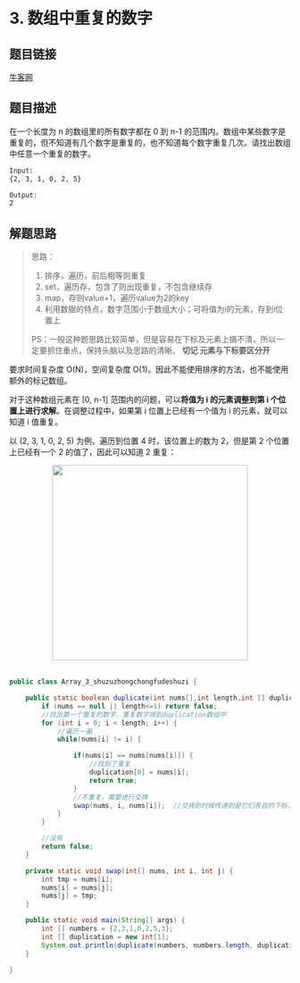 # 3. 数组中重复的数字

## 题目链接

[牛客网](https://www.nowcoder.com/practice/623a5ac0ea5b4e5f95552655361ae0a8?tpId=13&tqId=11203&tPage=1&rp=1&ru=/ta/coding-interviews&qru=/ta/coding-interviews/question-ranking&from=cyc_github)

## 题目描述

在一个长度为 n 的数组里的所有数字都在 0 到 n-1 的范围内。数组中某些数字是重复的，但不知道有几个数字是重复的，也不知道每个数字重复几次。请找出数组中任意一个重复的数字。

```html
Input:
{2, 3, 1, 0, 2, 5}

Output:
2
```

## 解题思路

> 思路：
>
> 1. 排序，遍历，前后相等则重复
> 2. set，遍历存，包含了则出现重复，不包含继续存
> 3. map，存则value+1，遍历value为2的key
> 4. 利用数据的特点，数字范围小于数组大小；可将值为i的元素，存到i位置上
>
> 
>
> PS：一般这种题思路比较简单，但是容易在下标及元素上搞不清，所以一定要抓住重点，保持头脑以及思路的清晰。   **切记 元素与下标要区分开**

要求时间复杂度 O(N)，空间复杂度 O(1)。因此不能使用排序的方法，也不能使用额外的标记数组。

对于这种数组元素在 [0, n-1] 范围内的问题，可以**将值为 i 的元素调整到第 i 个位置上进行求解**。在调整过程中，如果第 i 位置上已经有一个值为 i 的元素，就可以知道 i 值重复。

以 (2, 3, 1, 0, 2, 5) 为例，遍历到位置 4 时，该位置上的数为 2，但是第 2 个位置上已经有一个 2 的值了，因此可以知道 2 重复：

<div align="center"> <img src="https://cs-notes-1256109796.cos.ap-guangzhou.myqcloud.com/643b6f18-f933-4ac5-aa7a-e304dbd7fe49.gif" width="350px"> </div><br>


```java
public class Array_3_shuzuzhongchongfudeshuzi {

    public static boolean duplicate(int nums[],int length,int [] duplication) {
        if (nums == null || length<=1) return false;
        //找出第一个重复的数字，重复数字填到duplication数组中
        for (int i = 0; i < length; i++) {
            //遍历一遍
            while(nums[i] != i) {

                if(nums[i] == nums[nums[i]]) {
                    //找到了重复
                    duplication[0] = nums[i];
                    return true;
                }
                //不重复，需要进行交换
                swap(nums, i, nums[i]);  //交换的时候传递的是它们各自的下标，别搞错成元素值
            }
        }

        //没有
        return false;
    }

    private static void swap(int[] nums, int i, int j) {
        int tmp = nums[i];
        nums[i] = nums[j];
        nums[j] = tmp;
    }

    public static void main(String[] args) {
        int [] numbers = {2,3,1,0,2,5,3};
        int [] duplication = new int[1];
        System.out.println(duplicate(numbers, numbers.length, duplication));
    }

}
```

